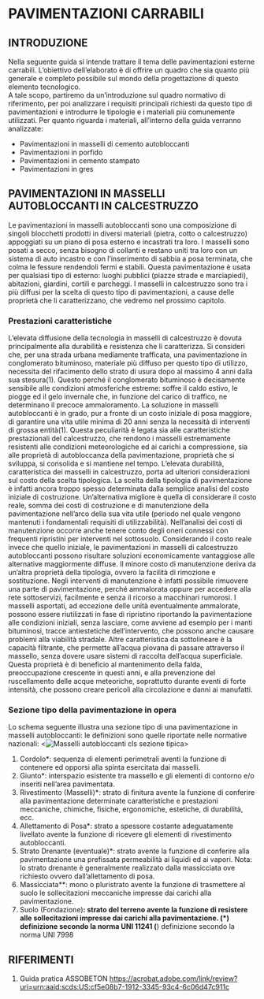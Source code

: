 # PAVIMENTAZIONI CARRABILI
## INTRODUZIONE
Nella seguente guida si intende trattare il tema delle pavimentazioni esterne carrabili. L’obiettivo dell’elaborato è di offrire un quadro che sia quanto più generale e completo possibile sul mondo della progettazione di questo elemento tecnologico.  
A tale scopo, partiremo da un’introduzione sul quadro normativo di riferimento, per poi analizzare i requisiti principali richiesti da questo tipo di pavimentazioni e introdurre le tipologie e i materiali più comunemente utilizzati.
Per quanto riguarda i materiali, all’interno della guida verranno analizzate:
-	Pavimentazioni in masselli di cemento autobloccanti
-	Pavimentazioni in porfido
-	Pavimentazioni in cemento stampato
-	Pavimentazioni in gres
## PAVIMENTAZIONI IN MASSELLI AUTOBLOCCANTI IN CALCESTRUZZO
Le pavimentazioni in masselli autobloccanti sono una composizione di singoli blocchetti prodotti in diversi materiali (pietra, cotto o calcestruzzo) appoggiati su un piano di posa esterno e incastrati tra loro. I masselli sono posati a secco, senza bisogno di collanti e restano uniti tra loro con un sistema di auto incastro e con l’inserimento di sabbia a posa terminata, che colma le fessure rendendoli fermi e stabili. Questa pavimentazione è usata per qualsiasi tipo di esterno: luoghi pubblici (piazze strade e marciapiedi), abitazioni, giardini, cortili e parcheggi. I masselli in calcestruzzo sono tra i più diffusi per la scelta di questo tipo di pavimentazioni, a cause delle proprietà che li caratterizzano, che vedremo nel prossimo capitolo.
### Prestazioni caratteristiche
L’elevata diffusione della tecnologia in masselli di calcestruzzo è dovuta principalmente alla durabilità e resistenza che li caratterizza. Si consideri che, per una strada urbana mediamente trafficata, una pavimentazione in conglomerato bituminoso, materiale più diffuso per questo tipo di utilizzo, necessita del rifacimento dello strato di usura dopo al massimo 4 anni dalla sua stesura(1). Questo perché il conglomerato bituminoso è decisamente sensibile alle condizioni atmosferiche estreme: soffre il caldo estivo, le piogge ed il gelo invernale che, in funzione del carico di traffico, ne determinano il precoce ammaloramento. La soluzione in masselli autobloccanti è in grado, pur a fronte di un costo iniziale di posa maggiore, di garantire una vita utile minima di 20 anni senza la necessità di interventi di grossa entità(1). Questa peculiarità è legata sia alle caratteristiche prestazionali del calcestruzzo, che rendono i masselli estremamente resistenti alle condizioni meteorologiche ed ai carichi a compressione, sia alle proprietà di autobloccanza della pavimentazione, proprietà che si sviluppa, si consolida e si mantiene nel tempo.
L’elevata durabilità, caratteristica dei masselli in calcestruzzo, porta ad ulteriori considerazioni sul costo della scelta tipologica. La scelta della tipologia di pavimentazione è infatti ancora troppo spesso determinata dalla semplice analisi del costo iniziale di costruzione. Un’alternativa migliore è quella di considerare il costo reale, somma dei costi di costruzione e di manutenzione della pavimentazione nell’arco della sua vita utile (periodo nel quale vengono mantenuti i fondamentali requisiti di utilizzabilità). Nell’analisi dei costi di manutenzione occorre anche tenere conto degli oneri connessi con frequenti ripristini per interventi nel sottosuolo. Considerando il costo reale invece che quello iniziale, le pavimentazioni in masselli di calcestruzzo autobloccanti possono risultare soluzioni economicamente vantaggiose alle alternative maggiormente diffuse.
Il minore costo di manutenzione deriva da un’altra proprietà della tipologia, ovvero la facilità di rimozione e sostituzione. Negli interventi di manutenzione è infatti possibile rimuovere una parte di pavimentazione, perché ammalorata oppure per accedere alla rete sottoservizi, facilmente e senza il ricorso a macchinari rumorosi. I masselli asportati, ad eccezione delle unità eventualmente ammalorate, possono essere riutilizzati in fase di ripristino riportando la pavimentazione alle condizioni iniziali, senza lasciare, come avviene ad esempio per i manti bituminosi, tracce antiestetiche dell’intervento, che possono anche causare problemi alla viabilità stradale.
Altre caratteristica da sottolineare è la capacità filtrante, che permette all’acqua piovana di passare attraverso il massello, senza dovere usare sistemi di raccolta dell’acqua superficiale. Questa proprietà è di beneficio al mantenimento della falda, preoccupazione crescente in questi anni, e alla prevenzione del ruscellamento delle acque meteoriche, soprattutto durante eventi di forte intensità, che possono creare pericoli alla circolazione e danni ai manufatti.
### Sezione tipo della pavimentazione in opera
Lo schema seguente illustra una sezione tipo di una pavimentazione in masselli autobloccanti: le definizioni sono quelle riportate nelle normative nazionali:
<![Masselli autobloccanti cls sezione tipica](https://github.com/RDalloca/LVP/blob/main/D-Pavimentazioni%20e%20rivestimenti%20di%20pavimentazione/D-immagini/MasselliClsSezionetipo.png)>
1. Cordolo*: sequenza di elementi perimetrali aventi la funzione di contenere ed opporsi alla spinta esercitata dai masselli.
2. Giunto*: interspazio esistente tra massello e gli elementi di contorno e/o inseriti nell’area pavimentata.
3. Rivestimento (Masselli)*: strato di finitura avente la funzione di conferire alla pavimentazione determinate caratteristiche e prestazioni meccaniche, chimiche, fisiche, ergonomiche, estetiche, di durabilità, ecc.
4. Allettamento di Posa*: strato a spessore costante adeguatamente livellato avente la funzione di ricevere gli elementi di rivestimento autobloccanti.
5. Strato Drenante (eventuale)*: strato avente la funzione di conferire alla pavimentazione una prefissata permeabilità ai liquidi ed ai
vapori. Nota: lo strato drenante è generalmente realizzato dalla massicciata ove richiesto ovvero dall’allettamento di posa.
6. Massicciata**: mono o pluristrato avente la funzione di trasmettere al suolo le sollecitazioni meccaniche impresse dai carichi alla pavimentazione.
7. Suolo (Fondazione)**: strato del terreno avente la funzione di resistere alle sollecitazioni impresse dai carichi alla pavimentazione.
(*) definizione secondo la norma UNI 11241
(**) definizione secondo la norma UNI 7998
## RIFERIMENTI
1. Guida pratica ASSOBETON https://acrobat.adobe.com/link/review?uri=urn:aaid:scds:US:cf5e08b7-1912-3345-93c4-6c06d47c911c
